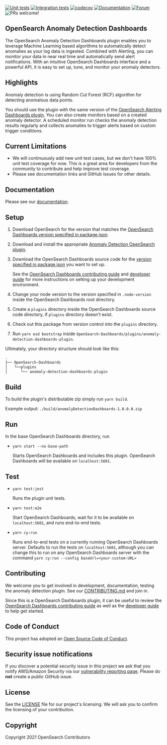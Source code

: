 [![Unit tests](https://github.com/opensearch-project/anomaly-detection-dashboards-plugin/workflows/Unit%20tests%20workflow/badge.svg)](https://github.com/opensearch-project/anomaly-detection-dashboards-plugin/actions?query=workflow%3A%22Unit+tests+workflow%22)
[![Integration tests](https://github.com/opensearch-project/anomaly-detection-dashboards-plugin/workflows/E2E%20tests%20workflow/badge.svg)](https://github.com/opensearch-project/anomaly-detection-dashboards-plugin/actions?query=workflow%3A%22E2E+tests+workflow%22)
[![codecov](https://codecov.io/gh/opensearch-project/anomaly-detection-dashboards-plugin/branch/main/graph/badge.svg)](https://codecov.io/gh/opensearch-project/anomaly-detection-dashboards-plugin)
[![Documentation](https://img.shields.io/badge/doc-reference-blue)](https://docs-beta.opensearch.org/monitoring-plugins/ad/index/)
[![Forum](https://img.shields.io/badge/chat-on%20forums-blue)](https://discuss.opendistrocommunity.dev/c/Use-this-category-for-all-questions-around-machine-learning-plugins)
![PRs welcome!](https://img.shields.io/badge/PRs-welcome!-success)

## OpenSearch Anomaly Detection Dashboards

The OpenSearch Anomaly Detection Dashboards plugin enables you to leverage Machine Learning based algorithms to automatically detect anomalies as your log data is ingested. Combined with Alerting, you can monitor your data in near real time and automatically send alert notifications. With an intuitive OpenSearch Dashboards interface and a powerful API, it is easy to set up, tune, and monitor your anomaly detectors.

## Highlights

Anomaly detection is using Random Cut Forest (RCF) algorithm for detecting anomalous data points.

You should use the plugin with the same version of the [OpenSearch Alerting Dashboards plugin](https://github.com/opensearch-project/alerting-dashboards-plugin). You can also create monitors based on a created anomaly detector. A scheduled monitor run checks the anomaly detection results regularly and collects anomalies to trigger alerts based on custom trigger conditions.

## Current Limitations

- We will continuously add new unit test cases, but we don't have 100% unit test coverage for now. This is a great area for developers from the community to contribute and help improve test coverage.
- Please see documentation links and GitHub issues for other details.

## Documentation

Please see our [documentation](https://docs-beta.opensearch.org/monitoring-plugins/ad/index/).

## Setup

1. Download OpenSearch for the version that matches the [OpenSearch Dashboards version specified in package.json](./package.json#L7).
1. Download and install the appropriate [Anomaly Detection OpenSearch plugin](https://github.com/opensearch-project/anomaly-detection).
1. Download the OpenSearch Dashboards source code for the [version specified in package.json](./package.json#L7) you want to set up.

   See the [OpenSearch Dashboards contributing guide](https://github.com/opensearch-project/OpenSearch-Dashboards/blob/main/CONTRIBUTING.md) and [developer guide](https://github.com/opensearch-project/OpenSearch-Dashboards/blob/main/DEVELOPER_GUIDE.md) for more instructions on setting up your development environment.

1. Change your node version to the version specified in `.node-version` inside the OpenSearch Dashboards root directory.
1. Create a `plugins` directory inside the OpenSearch Dashboards source code directory, if `plugins` directory doesn't exist.
1. Check out this package from version control into the `plugins` directory.
1. Run `yarn osd bootstrap` inside `OpenSearch-Dashboards/plugins/anomaly-detection-dashboards-plugin`.

Ultimately, your directory structure should look like this:

<!-- prettier-ignore -->
```md
.
├── OpenSearch-Dashboards
│   └──plugins
│      └── anomaly-detection-dashboards-plugin
```

## Build

To build the plugin's distributable zip simply run `yarn build`.

Example output: `./build/anomalyDetectionDashboards-1.0.0.0.zip`

## Run

In the base OpenSearch Dashboards directory, run

- `yarn start --no-base-path`

  Starts OpenSearch Dashboards and includes this plugin. OpenSearch Dashboards will be available on `localhost:5601`.

## Test

- `yarn test:jest`

  Runs the plugin unit tests.

- `yarn test:e2e`

  Start OpenSearch Dashboards, wait for it to be available on `localhost:5601`, and runs end-to-end tests.

- `yarn cy:run`

  Runs end-to-end tests on a currently running OpenSearch Dashboards server. Defaults to run the tests on `localhost:5601`, although you can change this to run on any
  OpenSearch Dashboards server with the command `yarn cy:run --config baseUrl=<your-custom-URL>`

## Contributing

We welcome you to get involved in development, documentation, testing the anomaly detection plugin. See our [CONTRIBUTING.md](CONTRIBUTING.md) and join in.

Since this is a OpenSearch Dashboards plugin, it can be useful to review the [OpenSearch Dashboards contributing guide](https://github.com/opensearch-project/OpenSearch-Dashboards/blob/main/CONTRIBUTING.md) as well as the [developer guide](https://github.com/opensearch-project/OpenSearch-Dashboards/blob/main/DEVELOPER_GUIDE.md) to help get started.

## Code of Conduct

This project has adopted an [Open Source Code of Conduct](CODE_OF_CONDUCT.md).

## Security issue notifications

If you discover a potential security issue in this project we ask that you notify AWS/Amazon Security via our [vulnerability reporting page](http://aws.amazon.com/security/vulnerability-reporting/). Please do **not** create a public GitHub issue.

## License

See the [LICENSE](LICENSE.txt) file for our project's licensing. We will ask you to confirm the licensing of your contribution.

## Copyright

Copyright 2021 OpenSearch Contributors
